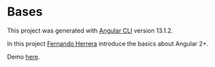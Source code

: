 # Bases

This project was generated with [Angular CLI](https://github.com/angular/angular-cli) version 13.1.2.

In this project [Fernando Herrera](https://www.udemy.com/course/angular-fernando-herrera/) introduce the basics about Angular 2+.

Demo [here](https://bases-fh.netlify.app/).


